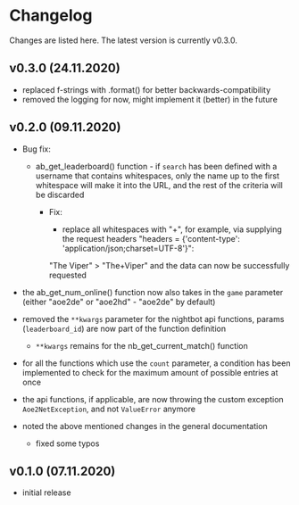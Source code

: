 # Changelog

Changes are listed here. The latest version is currently v0.3.0.

v0.3.0 (24.11.2020)
-

- replaced f-strings with .format() for better backwards-compatibility
- removed the logging for now, might implement it (better) in the future

v0.2.0 (09.11.2020)
-

- Bug fix:
    - ab_get_leaderboard() function - if `search` has been defined with a username that contains whitespaces,
    only the name up to the first whitespace will make it into the URL, and the rest of the criteria will be discarded
        - Fix:
            - replace all whitespaces with "+", for example, via supplying the request headers "headers = {'content-type': 'application/json;charset=UTF-8'}":
             
            "The Viper" > "The+Viper" and the data can now be successfully requested
- the ab_get_num_online() function now also takes in the `game` parameter (either "aoe2de" or "aoe2hd" - "aoe2de" by default)
- removed the `**kwargs` parameter for the nightbot api functions, params (`leaderboard_id`) are now part of the function definition
    - `**kwargs` remains for the nb_get_current_match() function
- for all the functions which use the `count` parameter, 
a condition has been implemented to check for the maximum amount of possible entries at once
- the api functions, if applicable, are now throwing the custom exception `Aoe2NetException`, and not `ValueError` anymore

- noted the above mentioned changes in the general documentation
    - fixed some typos


v0.1.0 (07.11.2020)
-

- initial release